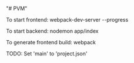 "# PVM"

To start frontend:
  webpack-dev-server --progress

To start backend:
  nodemon app/index

To generate frontend build:
  webpack

TODO:
  Set 'main' to 'project.json'